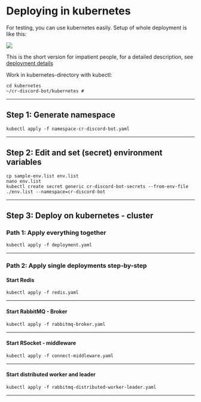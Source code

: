 # Deploying in kubernetes

For testing, you can use kubernetes easily. Setup of whole deployment is
like this:

![](http://www.plantuml.com/plantuml/proxy?idx=0&src=https://raw.githubusercontent.com/theyellow/cr-discord-bot/main/kubernetes/kubernetes-setup.puml?)

This is the short version for impatient people, for a detailed description,
see [deployment details](deployment.adoc)

Work in kubernetes-directory with kubectl:
```
cd kubernetes
~/cr-discord-bot/kubernetes #
```
---
## Step 1: Generate namespace
```
kubectl apply -f namespace-cr-discord-bot.yaml
```
---
## Step 2: Edit and set (secret) environment variables
```
cp sample-env.list env.list
nano env.list 
kubectl create secret generic cr-discord-bot-secrets --from-env-file ./env.list --namespace=cr-discord-bot
```
---
## Step 3: Deploy on kubernetes - cluster

### Path 1: Apply everything together
```
kubectl apply -f deployment.yaml
```
---
### Path 2: Apply single deployments step-by-step


#### Start Redis
```
kubectl apply -f redis.yaml
```
---
#### Start RabbitMQ - Broker
```
kubectl apply -f rabbitmq-broker.yaml
```
---
#### Start RSocket - middleware
```
kubectl apply -f connect-middleware.yaml
```
---
#### Start distributed worker and leader
```
kubectl apply -f rabbitmq-distributed-worker-leader.yaml
```
---
